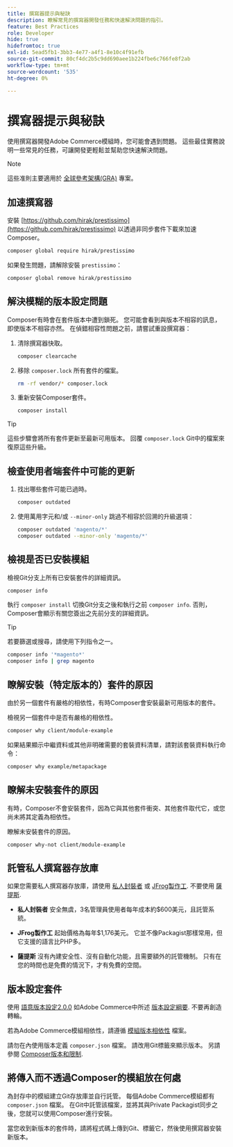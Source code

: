 ```yaml
---
title: 撰寫器提示與秘訣
description: 瞭解常見的撰寫器開發任務和快速解決問題的指引。
feature: Best Practices
role: Developer
hide: true
hidefromtoc: true
exl-id: 5ead5fb1-3bb3-4e77-a4f1-8e10c4f91efb
source-git-commit: 80cf4dc2b5c9dd690aee1b224fbe6c766fe8f2ab
workflow-type: tm+mt
source-wordcount: '535'
ht-degree: 0%

---
```


# 撰寫器提示與秘訣

使用撰寫器開發Adobe Commerce模組時，您可能會遇到問題。 這些最佳實務說明一些常見的任務，可讓開發更輕鬆並幫助您快速解決問題。

>[!NOTE]
>
>這些准則主要適用於 [全球參考架構(GRA)](../overview.md) 專案。

## 加速撰寫器

安裝 [https://github.com/hirak/prestissimo](https://github.com/hirak/prestissimo) 以透過非同步套件下載來加速Composer。

```bash
composer global require hirak/prestissimo
```

如果發生問題，請解除安裝 `prestissimo`：

```bash
composer global remove hirak/prestissimo
```

## 解決模糊的版本設定問題

Composer有時會在套件版本中遭到鎖死。 您可能會看到與版本不相容的訊息，即使版本不相容亦然。 在偵錯相容性問題之前，請嘗試重設撰寫器：

1. 清除撰寫器快取。

   ```bash
   composer clearcache
   ```

1. 移除 `composer.lock` 所有套件的檔案。

   ```bash
   rm -rf vendor/* composer.lock
   ```

1. 重新安裝Composer套件。

   ```bash
   composer install
   ```

>[!TIP]
>
>這些步驟會將所有套件更新至最新可用版本。 回覆 `composer.lock` Git中的檔案來復原這些升級。

## 檢查使用者端套件中可能的更新

1. 找出哪些套件可能已過時。

   ```bash
   composer outdated
   ```

1. 使用萬用字元和/或 `--minor-only` 跳過不相容於回溯的升級選項：

   ```bash
   composer outdated 'magento/*'
   composer outdated --minor-only 'magento/*'
   ```

## 檢視是否已安裝模組

檢視Git分支上所有已安裝套件的詳細資訊。

```bash
composer info
```

執行 `composer install` 切換Git分支之後和執行之前 `composer info`. 否則，Composer會顯示有關您簽出之先前分支的詳細資訊。

>[!TIP]
>
>若要篩選或搜尋，請使用下列指令之一。
>
>```bash
>composer info '*magento*'
>composer info | grep magento
>```

## 瞭解安裝（特定版本的）套件的原因

由於另一個套件有嚴格的相依性，有時Composer會安裝最新可用版本的套件。

檢視另一個套件中是否有嚴格的相依性。

```bash
composer why client/module-example
```

如果結果顯示中繼資料或其他非明確需要的套裝資料清單，請對該套裝資料執行命令：

```bash
composer why example/metapackage
```

## 瞭解未安裝套件的原因

有時，Composer不會安裝套件，因為它與其他套件衝突、其他套件取代它，或您尚未將其定義為相依性。

瞭解未安裝套件的原因。

```bash
composer why-not client/module-example
```

## 託管私人撰寫器存放庫

如果您需要私人撰寫器存放庫，請使用 [私人封裝者](https://packagist.com/) 或 [JFrog製作工](https://jfrog.com/integration/php-composer-repository/). 不要使用 [薩提斯](https://github.com/composer/satis).

- **私人封裝者** 安全無虞，3名管理員使用者每年成本約$600美元，且託管系統。

- **JFrog製作工** 起始價格為每年$1,176美元。 它並不像Packagist那樣常用，但它支援的語言比PHP多。

- **薩提斯** 沒有內建安全性、沒有自動化功能，且需要額外的託管機制。 只有在您的時間也是免費的情況下，才有免費的空間。

## 版本設定套件

使用 [語意版本設定2.0.0](https://semver.org/spec/v2.0.0.html) 如Adobe Commerce中所述 [版本設定綱要](https://developer.adobe.com/commerce/php/development/versioning/). 不要再創造轉輪。

若為Adobe Commerce模組相依性，請遵循 [模組版本相依性](https://developer.adobe.com/commerce/php/development/versioning/dependencies/) 檔案。

請勿在內使用版本定義 `composer.json` 檔案。 請改用Git標籤來顯示版本。 另請參閱 [Composer版本和限制](https://getcomposer.org/doc/articles/versions.md#versions-and-constraints).

## 將傳入而不透過Composer的模組放在何處

為封存中的模組建立Git存放庫並自行託管。 每個Adobe Commerce模組都有 `composer.json` 檔案。 在Git中託管該檔案，並將其與Private Packagist同步之後，您就可以使用Composer進行安裝。

當您收到新版本的套件時，請將程式碼上傳到Git、標籤它，然後使用撰寫器安裝新版本。
